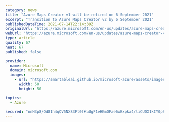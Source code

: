 ```yaml
---
category: news
title: "Azure Maps Creator v1 will be retired on 6 September 2021"
excerpt: "Transition to Azure Maps Creator v2 by 6 September 2021"
publishedDateTime: 2021-07-14T22:14:39Z
originalUrl: "https://azure.microsoft.com/en-us/updates/azure-maps-creator-v1-will-be-retired-on-6-september-2021/"
webUrl: "https://azure.microsoft.com/en-us/updates/azure-maps-creator-v1-will-be-retired-on-6-september-2021/"
type: article
quality: 67
heat: 67
published: false

provider:
  name: Microsoft
  domain: microsoft.com
  images:
    - url: "https://smartableai.github.io/microsoft-azure/assets/images/organizations/microsoft.com-50x50.jpg"
      width: 50
      height: 50

topics:
  - Azure

secured: "nnH3p8/Od81h4qQV5NXS3Ft0fKuUgF1eHKmOFae6xExpka4/liCUDX1kIY0p89iA+J3QiS2k9bfRIXpslgjHudyk4K3tkZEF21BFd2xPEcUhJaI4IACkQMY+xJ7ZZ+gLIRvqNA7QU0/DZc+p0J9eHN+FGlMOu7xqeA92QZcjEeOTGNdnfmbKk4axN4dLJ5M67qnN3ky4KytyFuRUiXIdGwx+sbp83Ackug5tXXriFUzZydiKK/Me/Dp85mCuJZxrOG4aGbaGyHwWRghd+KIkzIYCPcQTvWn6c4VySZaZZwsCZw+9whpWwmwfCV6BJbitu65+J6T1qElAvdhA8Fkt2IslMut+HUFdRQS9ATrvlU4=;FYtIM2Sj3iQwULPAVp/jcQ=="
---
```


